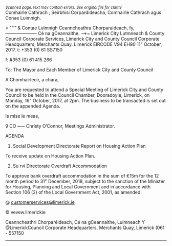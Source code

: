 *<small>Scanned page, text may contain errors. See original file for clarity</small>*  
Comhairle Cathrach ; Seirbhisi Corpardideacha,
Comhairle Cathrach agus Conae Luimnigh.

= "”™ & Contae Luimnigh Ceanncheathra Chorparaideach,
fy, ——————— Cé na gCeannaithe.
—>= Limerick City Lutmneach
& County Council
Corporate Services,
Limerick City and County Council
Corporate Headquarters,
Merchants Quay.
Limerick
EIRCODE V94 EH90
11" October, 2017. t: +353 (0) 61 SS7150

f: #353 (0) 61 415 266

To: The Mayor and Each Member of Limerick City and County Council

A Chomhairleoir, a chara,

You are requested to attend a Special Meeting of Limerick City and County Council to be
held in the Council Chamber, Dooradoyle, Limerick, on Monday, 16" October, 2017, at
2pm. The business to be transacted is set out on the appended Agenda.

Is mise le meas,

9 CO —~
Christy O’Connor,
Meetings Administrator.

AGENDA

1. Social Development Directorate
Report on Housing Action Plan

To receive update on Housing Action Plan.

2. Su rvi Directorate
Overdraft Accommodation

To approve bank overdraft accommodation in the sum of €15m for the 12 month
period to 31" December, 2018, subject to the sanction of the Minister for Housing,
Planning and Local Government and in accordance with Section 106 (2) of the Local
Government Act, 2001, as amended.

@ customerservices@limerick.ie

© vevew.limerickie

Ceanncheathri Chorparéideach, Cé na gCeannaithe, Luimneach Y @LimerickCouncil
Corporate Headquarters, Merchants Quay, Limerick (061 - 557150

---
